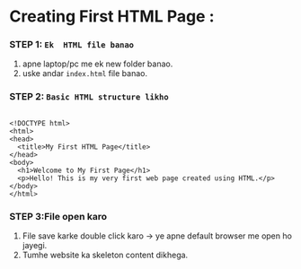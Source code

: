 # Creating First HTML Page :


### STEP 1: `Ek  HTML file banao`
 1. apne laptop/pc me ek new folder banao.
 2. uske andar `index.html` file banao.

 ### STEP 2: `Basic HTML structure likho`
```

<!DOCTYPE html>
<html>
<head>
  <title>My First HTML Page</title>
</head>
<body>
  <h1>Welcome to My First Page</h1>
  <p>Hello! This is my very first web page created using HTML.</p>
</body>
</html>

```
### STEP 3:File open karo
 1. File save karke double click karo -> ye apne default browser me open ho jayegi.
 2. Tumhe website ka skeleton content dikhega.
 